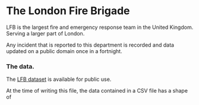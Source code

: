 # The London Fire Brigade
LFB is the largest fire and emergency response team in the United Kingdom. Serving a larger part of London.

Any incident that is reported to this department is recorded and data updated on a public domain once in a fortnight.

### The data.
The <a href = "https://data.london.gov.uk/dataset/london-fire-brigade-incident-records" target = "_blank">LFB dataset</a> is available for public use.

At the time of writing this file, the data contained in a CSV file has a shape of 








